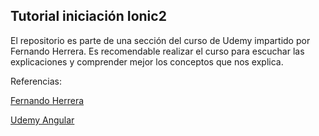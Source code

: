 ## Tutorial iniciación Ionic2

El repositorio es parte de una sección del curso de Udemy impartido por Fernando Herrera.
Es recomendable realizar el curso para escuchar las explicaciones y comprender mejor los conceptos que nos explica.

Referencias:

[Fernando Herrera](https://fernando-herrera.com/#/home)

[Udemy Angular](https://www.udemy.com/angular-2-fernando-herrera/)


